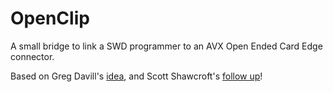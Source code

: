 # OpenClip
A small bridge to link a SWD programmer to an AVX Open Ended Card Edge connector.

Based on Greg Davill's [idea](https://twitter.com/GregDavill/status/1298419285086199808), and Scott Shawcroft's [follow up](https://twitter.com/tannewt/status/1298422601811808256)!
